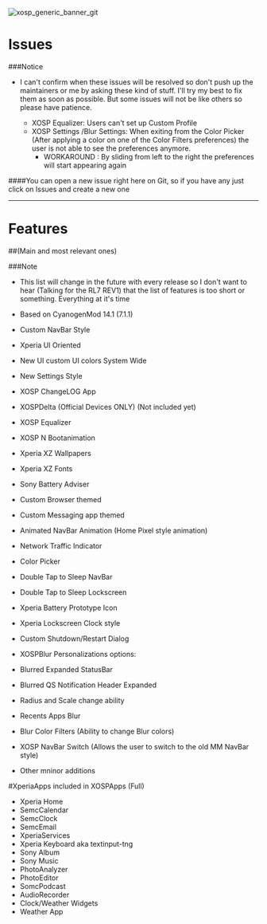 ![xosp_generic_banner_git](https://cloud.githubusercontent.com/assets/6454841/23626424/28747708-02ad-11e7-8517-4e3de44ea473.png)
 

# Issues

###Notice
- I can't confirm when these issues will be resolved so don't push up the maintainers or me by asking these kind of stuff. I'll try my best to fix them as soon as possible. But some issues will not be like others so please have patience.

	- XOSP Equalizer: Users can't set up Custom Profile
	- XOSP Settings /Blur Settings: When exiting from the Color Picker (After applying a color on one of the Color Filters preferences) the user is not able to see the preferences anymore.
		- WORKAROUND : By sliding from left to the right the preferences will start appearing again


####You can open a new issue right here on Git, so if you have any just click on Issues and create a new one

-----------------


# Features

##(Main and most relevant ones)

###Note
- This list will change in the future with every release so I don't want to hear (Talking for the RL7 REV1) that the list of features is too short or something. Everything at it's time

 - Based on CyanogenMod 14.1 (7.1.1)
 - Custom NavBar Style
 - Xperia UI Oriented
 - New UI custom UI colors System Wide
 - New Settings Style
 - XOSP ChangeLOG App
 - XOSPDelta (Official Devices ONLY) (Not included yet)
 - XOSP Equalizer
 - XOSP N Bootanimation
 - Xperia XZ Wallpapers
 - Xperia XZ Fonts
 - Sony Battery Adviser
 - Custom Browser themed
 - Custom Messaging app themed
 - Animated NavBar Animation (Home Pixel style animation)
 - Network Traffic Indicator
 - Color Picker
 - Double Tap to Sleep NavBar
 - Double Tap to Sleep Lockscreen
 - Xperia Battery Prototype Icon
 - Xperia Lockscreen Clock style
 - Custom Shutdown/Restart Dialog
 - XOSPBlur Personalizations options:
  - Blurred Expanded StatusBar
  - Blurred QS Notification Header Expanded
  - Radius and Scale change ability
  - Recents Apps Blur
  - Blur Color Filters (Ability to change Blur colors)
 - XOSP NavBar Switch (Allows the user to switch to the old MM NavBar style)
 - Other mninor additions
 
 #XperiaApps included in XOSPApps (Full)
 
 - Xperia Home
 - SemcCalendar
 - SemcClock
 - SemcEmail
 - XperiaServices
 - Xperia Keyboard aka textinput-tng
 - Sony Album
 - Sony Music
 - PhotoAnalyzer
 - PhotoEditor
 - SomcPodcast
 - AudioRecorder
 - Clock/Weather Widgets
 - Weather App